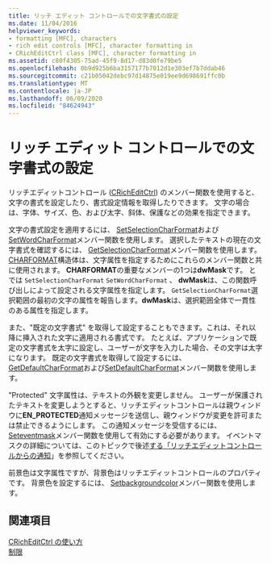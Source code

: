 ```yaml
---
title: リッチ エディット コントロールでの文字書式の設定
ms.date: 11/04/2016
helpviewer_keywords:
- formatting [MFC], characters
- rich edit controls [MFC], character formatting in
- CRichEditCtrl class [MFC], character formatting in
ms.assetid: c80f4305-75ad-45f9-8d17-d83d0fe79be5
ms.openlocfilehash: 0b9d925b6ba3157177b7012d1e303ef7b7ddab46
ms.sourcegitcommit: c21b05042debc97d14875e019ee9d698691ffc0b
ms.translationtype: MT
ms.contentlocale: ja-JP
ms.lasthandoff: 06/09/2020
ms.locfileid: "84624943"
---
```

# <a name="character-formatting-in-rich-edit-controls"></a>リッチ エディット コントロールでの文字書式の設定

リッチエディットコントロール ([CRichEditCtrl](reference/cricheditctrl-class.md)) のメンバー関数を使用すると、文字の書式を設定したり、書式設定情報を取得したりできます。 文字の場合は、字体、サイズ、色、および太字、斜体、保護などの効果を指定できます。

文字の書式設定を適用するには、 [SetSelectionCharFormat](reference/cricheditctrl-class.md#setselectioncharformat)および[SetWordCharFormat](reference/cricheditctrl-class.md#setwordcharformat)メンバー関数を使用します。 選択したテキストの現在の文字書式を確認するには、 [GetSelectionCharFormat](reference/cricheditctrl-class.md#getselectioncharformat)メンバー関数を使用します。 [CHARFORMAT](/windows/win32/api/richedit/ns-richedit-charformata)構造体は、文字属性を指定するためにこれらのメンバー関数と共に使用されます。 **CHARFORMAT**の重要なメンバーの1つは**dwMask**です。 とでは `SetSelectionCharFormat` `SetWordCharFormat` 、 **dwMask**は、この関数呼び出しによって設定される文字属性を指定します。 `GetSelectionCharFormat`選択範囲の最初の文字の属性を報告します。**dwMask**は、選択範囲全体で一貫性のある属性を指定します。

また、"既定の文字書式" を取得して設定することもできます。これは、それ以降に挿入された文字に適用される書式です。 たとえば、アプリケーションで既定の文字書式を太字に設定し、ユーザーが文字を入力した場合、その文字は太字になります。 既定の文字書式を取得して設定するには、 [GetDefaultCharFormat](reference/cricheditctrl-class.md#getdefaultcharformat)および[SetDefaultCharFormat](reference/cricheditctrl-class.md#setdefaultcharformat)メンバー関数を使用します。

"Protected" 文字属性は、テキストの外観を変更しません。 ユーザーが保護されたテキストを変更しようとすると、リッチエディットコントロールは親ウィンドウに**EN_PROTECTED**通知メッセージを送信し、親ウィンドウが変更を許可または禁止できるようにします。 この通知メッセージを受信するには、 [Seteventmask](reference/cricheditctrl-class.md#seteventmask)メンバー関数を使用して有効にする必要があります。 イベントマスクの詳細については、このトピックで後述[する「リッチエディットコントロールからの通知](notifications-from-a-rich-edit-control.md)」を参照してください。

前景色は文字属性ですが、背景色はリッチエディットコントロールのプロパティです。 背景色を設定するには、 [Setbackgroundcolor](reference/cricheditctrl-class.md#setbackgroundcolor)メンバー関数を使用します。

## <a name="see-also"></a>関連項目

[CRichEditCtrl の使い方](using-cricheditctrl.md)<br/>
[制限](controls-mfc.md)
